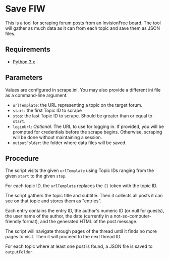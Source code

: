 # Save FIW

This is a tool for scraping forum posts from an InvisionFree board.
The tool will gather as much data as it can from each topic
and save them as JSON files.

## Requirements

* [Python 3.x](https://python.org)

## Parameters

Values are configured in scrape.ini.
You may also provide a different ini file as a command-line argument.

*   `urlTemplate`: the URL representing a topic on the target forum.
*   `start`: the first Topic ID to scrape
*   `stop`: the last Topic ID to scrape.
    Should be greater than or equal to `start`.
*   `loginUrl`: *Optional.* The URL to use for logging in.
    If provided, you will be prompted for credentials before the scrape begins.
    Otherwise, scraping will be done without maintaining a session.
*   `outputFolder`: the folder where data files will be saved.

## Procedure

The script visits the given `urlTemplate`
using Topic IDs ranging from the given `start` to the given `stop`.

For each topic ID, the `urlTemplate` replaces the `{}` token with the topic ID.

The script gathers the topic title and subtitle.
Then it collects all posts it can see on that topic
and stores them as "entries".

Each entry contains the entry ID, the author's numeric ID (or null for guests),
the user name of the author, the date (currently in a not-so-computer-friendly
format), and the generated HTML of the post message.

The script will navigate through pages of the thread
until it finds no more pages to visit.
Then it will proceed to the next thread ID.

For each topic where at least one post is found,
a JSON file is saved to `outputFolder`.
